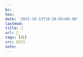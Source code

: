 ```yaml
---
bc:
hex:
date: '2025-10-13T10:28:05+08:00'
lastmod:
title: 􂊽
url: 􂊽
tags: [長]
src: DCCV
note:
---
```

